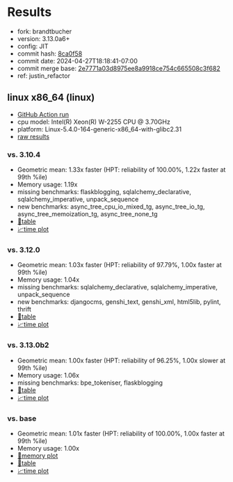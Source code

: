 # Results

- fork: brandtbucher
- version: 3.13.0a6+
- config: JIT
- commit hash: [8ca0f58](https://github.com/brandtbucher/cpython/commit/8ca0f58)
- commit date: 2024-04-27T18:18:41-07:00
- commit merge base: [2e7771a03d8975ee8a9918ce754c665508c3f682](https://github.com/brandtbucher/cpython/commit/2e7771a03d8975ee8a9918ce754c665508c3f682)
- ref: justin_refactor

## linux x86_64 (linux)

- [GitHub Action run](https://github.com/faster-cpython/benchmarking/actions/runs/8864352298)
- cpu model: Intel(R) Xeon(R) W-2255 CPU @ 3.70GHz
- platform: Linux-5.4.0-164-generic-x86_64-with-glibc2.31
- [raw results](bm-20240427-linux-x86_64-brandtbucher-justin_refactor-3.13.0a6%2B-8ca0f58.json)

### vs. 3.10.4

- Geometric mean: 1.33x faster (HPT: reliability of 100.00%, 1.22x faster at 99th %ile)
- Memory usage: 1.19x
- missing benchmarks: flaskblogging, sqlalchemy_declarative, sqlalchemy_imperative, unpack_sequence
- new benchmarks: async_tree_cpu_io_mixed_tg, async_tree_io_tg, async_tree_memoization_tg, async_tree_none_tg
- [📄table](bm-20240427-linux-x86_64-brandtbucher-justin_refactor-3.13.0a6%2B-8ca0f58-vs-3.10.4.md)
- [📈time plot](bm-20240427-linux-x86_64-brandtbucher-justin_refactor-3.13.0a6%2B-8ca0f58-vs-3.10.4.svg)

### vs. 3.12.0

- Geometric mean: 1.03x faster (HPT: reliability of 97.79%, 1.00x faster at 99th %ile)
- Memory usage: 1.04x
- missing benchmarks: sqlalchemy_declarative, sqlalchemy_imperative, unpack_sequence
- new benchmarks: djangocms, genshi_text, genshi_xml, html5lib, pylint, thrift
- [📄table](bm-20240427-linux-x86_64-brandtbucher-justin_refactor-3.13.0a6%2B-8ca0f58-vs-3.12.0.md)
- [📈time plot](bm-20240427-linux-x86_64-brandtbucher-justin_refactor-3.13.0a6%2B-8ca0f58-vs-3.12.0.svg)

### vs. 3.13.0b2

- Geometric mean: 1.00x faster (HPT: reliability of 96.25%, 1.00x slower at 99th %ile)
- Memory usage: 1.06x
- missing benchmarks: bpe_tokeniser, flaskblogging
- [📄table](bm-20240427-linux-x86_64-brandtbucher-justin_refactor-3.13.0a6%2B-8ca0f58-vs-3.13.0b2.md)
- [📈time plot](bm-20240427-linux-x86_64-brandtbucher-justin_refactor-3.13.0a6%2B-8ca0f58-vs-3.13.0b2.svg)

### vs. base

- Geometric mean: 1.01x faster (HPT: reliability of 100.00%, 1.00x faster at 99th %ile)
- Memory usage: 1.00x
- [🧠memory plot](bm-20240427-linux-x86_64-brandtbucher-justin_refactor-3.13.0a6%2B-8ca0f58-vs-base-mem.svg)
- [📄table](bm-20240427-linux-x86_64-brandtbucher-justin_refactor-3.13.0a6%2B-8ca0f58-vs-base.md)
- [📈time plot](bm-20240427-linux-x86_64-brandtbucher-justin_refactor-3.13.0a6%2B-8ca0f58-vs-base.svg)

